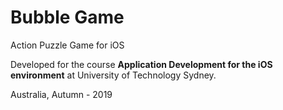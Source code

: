 # Bubble Game

Action Puzzle Game for iOS

Developed for the course __Application Development for the iOS environment__ at University of Technology Sydney.

Australia, Autumn - 2019
